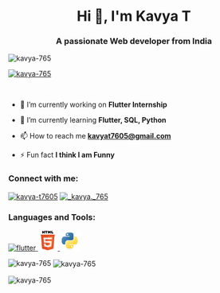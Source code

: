 <h1 align="center">Hi 👋, I'm Kavya T</h1>
<h3 align="center">A passionate Web developer from India</h3>

<p align="left"> <img src="https://komarev.com/ghpvc/?username=kavya-765&label=Profile%20views&color=0e75b6&style=flat" alt="kavya-765" /> </p>

<p align="left"> <a href="https://github.com/ryo-ma/github-profile-trophy"><img src="https://github-profile-trophy.vercel.app/?username=kavya-765" alt="kavya-765" /></a> </p>

<p align="left"> <a href="https://twitter.com/" target="blank"><img src="https://img.shields.io/twitter/follow/?logo=twitter&style=for-the-badge" alt="" /></a> </p>

- 🔭 I’m currently working on **Flutter Internship**

- 🌱 I’m currently learning **Flutter, SQL, Python**

- 📫 How to reach me **kavyat7605@gmail.com**

- ⚡ Fun fact **I think I am Funny**

<h3 align="left">Connect with me:</h3>
<p align="left">
<a href="https://linkedin.com/in/kavya-t7605" target="blank"><img align="center" src="https://raw.githubusercontent.com/rahuldkjain/github-profile-readme-generator/master/src/images/icons/Social/linked-in-alt.svg" alt="kavya-t7605" height="30" width="40" /></a>
<a href="https://instagram.com/_kavya._765" target="blank"><img align="center" src="https://raw.githubusercontent.com/rahuldkjain/github-profile-readme-generator/master/src/images/icons/Social/instagram.svg" alt="_kavya._765" height="30" width="40" /></a>
</p>

<h3 align="left">Languages and Tools:</h3>
<p align="left"> <a href="https://flutter.dev" target="_blank" rel="noreferrer"> <img src="https://www.vectorlogo.zone/logos/flutterio/flutterio-icon.svg" alt="flutter" width="40" height="40"/> </a> <a href="https://www.w3.org/html/" target="_blank" rel="noreferrer"> <img src="https://raw.githubusercontent.com/devicons/devicon/master/icons/html5/html5-original-wordmark.svg" alt="html5" width="40" height="40"/> </a> <a href="https://www.python.org" target="_blank" rel="noreferrer"> <img src="https://raw.githubusercontent.com/devicons/devicon/master/icons/python/python-original.svg" alt="python" width="40" height="40"/> </a> </p>

<p><img align="left" src="https://github-readme-stats.vercel.app/api/top-langs?username=kavya-765&show_icons=true&locale=en&layout=compact" alt="kavya-765" /></p>

<p>&nbsp;<img align="center" src="https://github-readme-stats.vercel.app/api?username=kavya-765&show_icons=true&locale=en" alt="kavya-765" /></p>

<p><img align="center" src="https://github-readme-streak-stats.herokuapp.com/?user=kavya-765&" alt="kavya-765" /></p>
